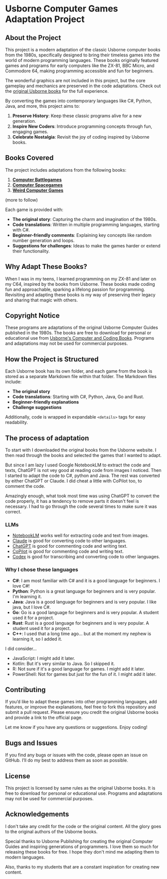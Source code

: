 # Usborne Computer Games Adaptation Project

## About the Project

This project is a modern adaptation of the classic Usborne computer books from the 1980s, specifically designed to bring their timeless games into the world of modern programming languages. These books originally featured games and programs for early computers like the ZX-81, BBC Micro, and Commodore 64, making programming accessible and fun for beginners.

The wonderful graphics are not included in this project, but the core gameplay and mechanics are preserved in the code adaptations. Check out the [original Usborne books](https://usborne.com/row/books/computer-and-coding-books) for the full experience.

By converting the games into contemporary languages like C#, Python, Java, and more, this project aims to:

1. **Preserve History**: Keep these classic programs alive for a new generation.
2. **Inspire New Coders**: Introduce programming concepts through fun, engaging games.
3. **Celebrate Nostalgia**: Revisit the joy of coding inspired by Usborne books.

## Books Covered

The project includes adaptations from the following books:

1. [**Computer Battlegames**](./computer_battlegames/readme.md)
2. [**Computer Spacegames**](./computer_spacegames/readme.md)
3. [**Weird Computer Games**](./weird_computer_games/readme.md)

(more to follow)

Each game is provided with:

- **The original story**: Capturing the charm and imagination of the 1980s.
- **Code translations**: Written in multiple programming languages, starting with C#.
- **Beginner-friendly comments**: Explaining key concepts like random number generation and loops.
- **Suggestions for challenges**: Ideas to make the games harder or extend their functionality.

## Why Adapt These Books?

When I was in my teens, I learned programming on my ZX-81 and later on my C64, inspired by the books from Usborne. These books made coding fun and approachable, sparking a lifelong passion for programming. Revisiting and adapting these books is my way of preserving their legacy and sharing that magic with others.

## Copyright Notice

These programs are adaptations of the original Usborne Computer Guides published in the 1980s. The books are free to download for personal or educational use from [Usborne's Computer and Coding Books](https://usborne.com/row/books/computer-and-coding-books). Programs and adaptations may not be used for commercial purposes.

## How the Project is Structured

Each Usborne book has its own folder, and each game from the book is stored as a separate Markdown file within that folder. The Markdown files include:

- **The original story**
- **Code translations**: Starting with C#, Python, Java, Go and Rust.
- **Beginner-friendly explanations**
- **Challenge suggestions**

Additionally, code is wrapped in expandable `<details>` tags for easy readability.

## The process of adaptation

To start with I downloaded the original books from the Usborne website. I then read through the books and selected the games that I wanted to adapt.

But since I am lazy I used Google NotebookLM to extract the code and texts, ChatGPT is not vey good at reading code from images I noticed. Then I started to adapt the code to C#, python and Java. The rest was converted by either ChatGPT or Claude. I did cheat a little with CoPilot too, to comment the code.

Amazingly enough, what took most time was using ChatGPT to convert the code properly, it has a tendency to remove parts it doesn't feel is necessary. I had to go through the code several times to make sure it was correct.

### LLMs

- [NotebookLM](https://notebook.lm.goo.gle/) works well for extracting code and text from images.
- [Claude](https://claude.gg/) is good for converting code to other languages.
- [ChatGPT](https://ChatGPT.com) is good for commenting code and writing text.
- [CoPilot](https://copilot.github.com/) is good for commenting code and writing text.
- [Codex](https://openai.com/blog/openai-codex/) is good for transcribing and converting code to other languages.

### Why I chose these languages

- **C#**: I am most familiar with C# and it is a good language for beginners. I love C#!
- **Python**: Python is a great language for beginners and is very popular. I'm learning it.
- **Java**: Java is a good language for beginners and is very popular. I like java, but I love C#.
- **Go**: Go is a good language for beginners and is very popular. A student used it for a project.
- **Rust**: Rust is a good language for beginners and is very popular. A student used it for a project.
- **C++**: I used that a long time ago... but at the moment my nephew is learning it, so I added it.

I did consider...

- JavaScript: I might add it later.
- Kotlin: But it's very similar to Java. So I skipped it.
- R: Not sure if it's a good language for games. I might add it later.
- PowerShell: Not for games but just for the fun of it. I might add it later.

## Contributing

If you’d like to adapt these games into other programming languages, add features, or improve the explanations, feel free to fork this repository and submit a pull request. Please ensure you credit the original Usborne books and provide a link to the official page.

Let me know if you have any questions or suggestions. Enjoy coding!

## Bugs and Issues

If you find any bugs or issues with the code, please open an issue on GitHub. I’ll do my best to address them as soon as possible.

## License

This project is licensed by same rules as the original Usborne books. It is free to download for personal or educational use. Programs and adaptations may not be used for commercial purposes.

## Acknowledgements

I don't take any credit for the code or the original content. All the glory goes to the original authors of the Usborne books.

Special thanks to Usborne Publishing for creating the original Computer Guides and inspiring generations of programmers. I love them so much for releasing these books for free. I hope they don't mind me adapting them to modern languages.

Also, thanks to my students that are a constant inspiration for creating new content.

